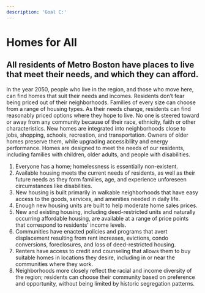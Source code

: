 ```yaml
---
description: 'Goal C:'
---
```


# Homes for All

## All residents of Metro Boston have places to live that meet their needs, and which they can afford.

In the year 2050, people who live in the region, and those who move here, can find homes that suit their needs and incomes. Residents don’t fear being priced out of their neighborhoods. Families of every size can choose from a range of housing types. As their needs change, residents can find reasonably priced options where they hope to live. No one is steered toward or away from any community because of their race, ethnicity, faith or other characteristics. New homes are integrated into neighborhoods close to jobs, shopping, schools, recreation, and transportation. Owners of older homes preserve them, while upgrading accessibility and energy performance. Homes are designed to meet the needs of our residents, including families with children, older adults, and people with disabilities.

1. Everyone has a home; homelessness is essentially non-existent.
2. Available housing meets the current needs of residents, as well as their future needs as they form families, age, and experience unforeseen circumstances like disabilities.
3. New housing is built primarily in walkable neighborhoods that have easy access to the goods, services, and amenities needed in daily life.
4. Enough new housing units are built to help moderate home sales prices.
5. New and existing housing, including deed-restricted units and naturally occurring affordable housing, are available at a range of price points that correspond to residents' income levels.
6. Communities have enacted policies and programs that avert displacement resulting from rent increases, evictions, condo conversions, foreclosures, and loss of deed-restricted housing.
7. Renters have access to credit and counseling that allows them to buy suitable homes in locations they desire, including in or near the communities where they work.
8. Neighborhoods more closely reflect the racial and income diversity of the region; residents can choose their community based on preference and opportunity, without being limited by historic segregation patterns.

